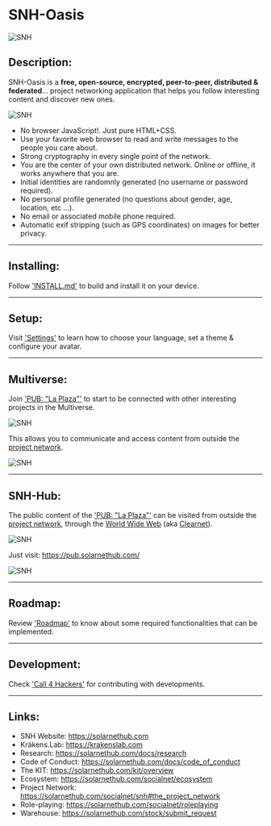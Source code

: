 # SNH-Oasis

  ![SNH](https://solarnethub.com/lib/tpl/dokuwiki/images/logo.png "SolarNET.HuB")

## Description:

SNH-Oasis is a **free, open-source, encrypted, peer-to-peer, distributed & federated**... project networking application 
that helps you follow interesting content and discover new ones.

  ![SNH](https://solarnethub.com/_media/socialnet/snh-oasis_profile-2.png "SolarNET.HuB")

 +  No browser JavaScript!. Just pure HTML+CSS.
 +  Use your favorite web browser to read and write messages to the people you care about.
 +  Strong cryptography in every single point of the network.
 +  You are the center of your own distributed network. Online or offline, it works anywhere that you are.
 +  Initial identities are randomnly generated (no username or password required).
 +  No personal profile generated (no questions about gender, age, location, etc …).
 +  No email or associated mobile phone required.
 +  Automatic exif stripping (such as GPS coordinates) on images for better privacy.

----------

## Installing:

Follow ['INSTALL.md'](docs/install.md) to build and install it on your device.

----------

## Setup:

Visit ['Settings'](https://solarnethub.com/socialnet/snh#settings_minimal) to learn how to choose your language, set a theme & configure your avatar.

----------

## Multiverse:

Join ['PUB: "La Plaza"'](https://solarnethub.com/socialnet/snh-pub) to start to be connected with other interesting projects in the Multiverse.

  ![SNH](https://solarnethub.com/_media/socialnet/snh-oasis_federation-2.png "SolarNET.HuB")
  
This allows you to communicate and access content from outside the [project network](https://solarnethub.com/socialnet/overview). 

  ![SNH](https://solarnethub.com/_media/socialnet/snh-multiverse.png "SolarNET.HuB")

----------

## SNH-Hub:

The public content of the ['PUB: "La Plaza"'](https://solarnethub.com/socialnet/snh-pub) can be visited from outside the [project network](https://solarnethub.com/socialnet/overview), through the [World Wide Web](https://en.wikipedia.org/wiki/World_Wide_Web) (aka [Clearnet](https://en.wikipedia.org/wiki/Clearnet_(networking))).

  ![SNH](https://solarnethub.com/_media/socialnet/snh-pub-feed.png "SolarNET.HuB") 
  
Just visit: https://pub.solarnethub.com/

  ![SNH](https://solarnethub.com/_media/socialnet/snh-pub-laplaza.png "SolarNET.HuB")

----------

## Roadmap:

Review ['Roadmap'](https://solarnethub.com/project/roadmap#the_project_network) to know about some required functionalities that can be implemented.

----------

## Development:

Check ['Call 4 Hackers'](https://solarnethub.com/community/hackers) for contributing with developments.

----------

## Links:

 + SNH Website: https://solarnethub.com
 + Kräkens.Lab: https://krakenslab.com
 + Research: https://solarnethub.com/docs/research
 + Code of Conduct: https://solarnethub.com/docs/code_of_conduct
 + The KIT: https://solarnethub.com/kit/overview
 + Ecosystem: https://solarnethub.com/socialnet/ecosystem
 + Project Network: https://solarnethub.com/socialnet/snh#the_project_network
 + Role-playing: https://solarnethub.com/socialnet/roleplaying
 + Warehouse: https://solarnethub.com/stock/submit_request

